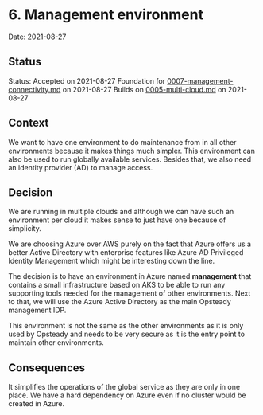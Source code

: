 # 6. Management environment

Date: 2021-08-27

## Status

Status: Accepted on 2021-08-27
Foundation for [0007-management-connectivity.md](0007-management-connectivity.md) on 2021-08-27
Builds on [0005-multi-cloud.md](0005-multi-cloud.md) on 2021-08-27

## Context

We want to have one environment to do maintenance from in all other environments because it makes things much simpler. This environment can also be used to run globally available services.
Besides that, we also need an identity provider (AD) to manage access.

## Decision

We are running in multiple clouds and although we can have such an environment per cloud it makes sense to just have one because of simplicity.

We are choosing Azure over AWS purely on the fact that Azure offers us a better Active Directory with enterprise features like Azure AD Privileged Identity Management which might be interesting down the line.

The decision is to have an environment in Azure named **management** that contains a small infrastructure based on AKS to be able to run any supporting tools needed for the management of other environments.
Next to that, we will use the Azure Active Directory as the main Opsteady management IDP.

This environment is not the same as the other environments as it is only used by Opsteady and needs to be very secure as it is the entry point to maintain other environments.

## Consequences

It simplifies the operations of the global service as they are only in one place.
We have a hard dependency on Azure even if no cluster would be created in Azure.
